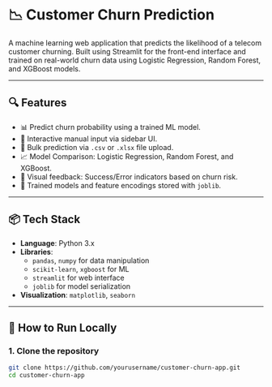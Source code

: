 # 📉 Customer Churn Prediction 

A machine learning web application that predicts the likelihood of a telecom customer churning. Built using Streamlit for the front-end interface and trained on real-world churn data using Logistic Regression, Random Forest, and XGBoost models.

---

## 🔍 Features

- 📊 Predict churn probability using a trained ML model.
- 👤 Interactive manual input via sidebar UI.
- 📂 Bulk prediction via `.csv` or `.xlsx` file upload.
- 📈 Model Comparison: Logistic Regression, Random Forest, and XGBoost.
- 🎨 Visual feedback: Success/Error indicators based on churn risk.
- 💾 Trained models and feature encodings stored with `joblib`.

---

## 📦 Tech Stack

- **Language**: Python 3.x
- **Libraries**:
  - `pandas`, `numpy` for data manipulation
  - `scikit-learn`, `xgboost` for ML
  - `streamlit` for web interface
  - `joblib` for model serialization
- **Visualization**: `matplotlib`, `seaborn`

---

## 🚀 How to Run Locally

### 1. Clone the repository
```bash
git clone https://github.com/yourusername/customer-churn-app.git
cd customer-churn-app
